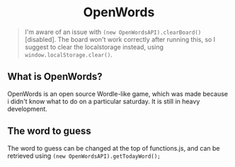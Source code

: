 <h1 align="center">OpenWords</h1>

> I'm aware of an issue with ```(new OpenWordsAPI).clearBoard()``` [disabled]. The board won't work correctly after running this, so I suggest to clear the localstorage instead, using ```window.localStorage.clear()```. 

## What is OpenWords?
OpenWords is an open source Wordle-like game, which was made because i didn't know what to do on a particular saturday. It is still in heavy development.

## The word to guess
The word to guess can be changed at the top of functions.js, and can be retrieved using ```(new OpenWordsAPI).getTodayWord();```

